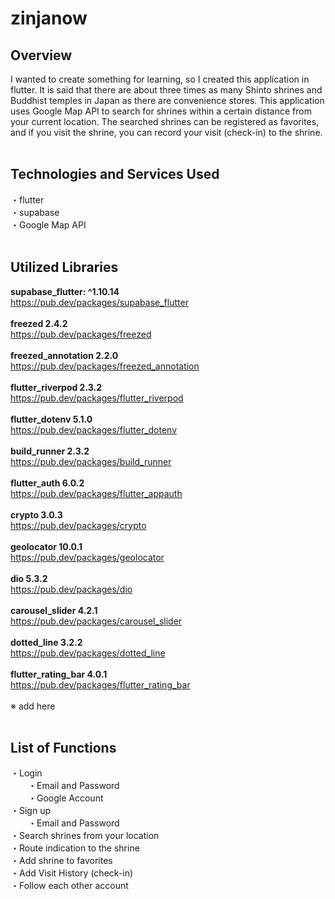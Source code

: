 # zinjanow

## Overview

I wanted to create something for learning, so I created this application in flutter. It is said that there are about three times as many Shinto shrines and Buddhist temples in Japan as there are convenience stores. This application uses Google Map API to search for shrines within a certain distance from your current location. The searched shrines can be registered as favorites, and if you visit the shrine, you can record your visit (check-in) to the shrine. <br />
<br />

## Technologies and Services Used

・flutter <br />
・supabase <br />
・Google Map API<br />
<br />

## Utilized Libraries
<b>supabase_flutter: ^1.10.14</b><br />
https://pub.dev/packages/supabase_flutter<br />
<br />
<b>freezed 2.4.2</b><br />
https://pub.dev/packages/freezed<br />
<br />
<b>freezed_annotation 2.2.0</b><br />
https://pub.dev/packages/freezed_annotation<br />
<br />
<b>flutter_riverpod 2.3.2</b><br />
https://pub.dev/packages/flutter_riverpod<br />
<br />
<b>flutter_dotenv 5.1.0</b><br />
https://pub.dev/packages/flutter_dotenv<br />
<br />
<b>build_runner 2.3.2</b><br />
https://pub.dev/packages/build_runner<br />
<br />
<b>flutter_auth 6.0.2</b><br />
https://pub.dev/packages/flutter_appauth<br />
<br />
<b>crypto 3.0.3</b><br />
https://pub.dev/packages/crypto<br />
<br />
<b>geolocator 10.0.1</b><br />
https://pub.dev/packages/geolocator<br />
<br />
<b>dio 5.3.2</b><br />
https://pub.dev/packages/dio<br />
<br />
<b>carousel_slider 4.2.1</b><br />
https://pub.dev/packages/carousel_slider<br />
<br />
<b>dotted_line 3.2.2</b><br />
https://pub.dev/packages/dotted_line<br />
<br />
<b>flutter_rating_bar 4.0.1</b><br />
https://pub.dev/packages/flutter_rating_bar<br />
<br />
※ add here<br />
<br />

## List of Functions

・Login <br />
　　・Email and Password <br />
　　・Google Account <br />
・Sign up <br />
　　・Email and Password <br />
・Search shrines from your location <br />
・Route indication to the shrine <br />
・Add shrine to favorites  <br />
・Add Visit History (check-in) <br />
・Follow each other account <br />
<br />